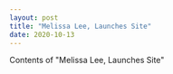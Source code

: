 ```yaml
---
layout: post
title: "Melissa Lee, Launches Site"
date: 2020-10-13
---
```


Contents of "Melissa Lee, Launches Site"
